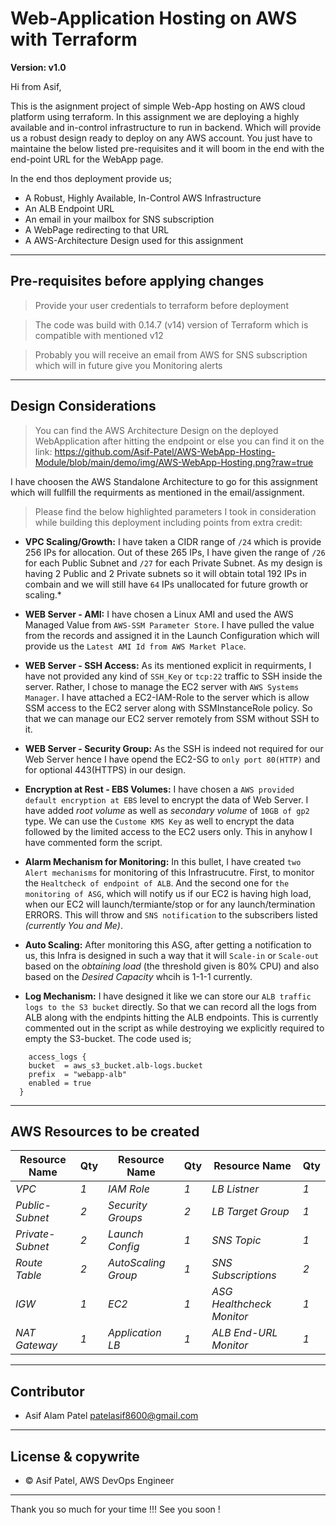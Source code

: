 # Web-Application Hosting on AWS with Terraform

**Version: v1.0**

Hi from Asif,

This is the asignment project of simple Web-App hosting on AWS cloud platform using terraform.
In this assignment we are deploying a highly available and in-control infrastructure to run in backend. Which will provide us a robust design ready to deploy on any AWS account. You just have to maintaine the below listed pre-requisites and it will boom in the end with the end-point URL for the WebApp page.

In the end thos deployment provide us;
* A Robust, Highly Available, In-Control AWS Infrastructure
* An ALB Endpoint URL
* An email in your mailbox for SNS subscription
* A WebPage redirecting to that URL
* A AWS-Architecture Design used for this assignment

---
## Pre-requisites before applying changes

> Provide your user credentials to terraform before deployment

> The code was build with 0.14.7 (v14) version of Terraform which is compatible with mentioned v12

> Probably you will receive an email from AWS for SNS subscription which will in future give you Monitoring alerts

---
## Design Considerations

> You can find the AWS Architecture Design on the deployed WebApplication after hitting the endpoint or else you can find it on the link: https://github.com/Asif-Patel/AWS-WebApp-Hosting-Module/blob/main/demo/img/AWS-WebApp-Hosting.png?raw=true

I have choosen the AWS Standalone Architecture to go for this assignment which will fullfill the requirments as mentioned in the email/assignment.

> Please find the below highlighted parameters I took in consideration while building this deployment including points from extra credit:

* **VPC Scaling/Growth:** I have taken a CIDR range of `/24` which is provide 256 IPs for allocation. Out of these 265 IPs, I have given the range of `/26` for each Public Subnet and `/27` for each Private Subnet. As my design is having 2 Public and 2 Private subnets so it will obtain total 192 IPs in combain and we will still have `64` IPs unallocated for future growth or scaling.*

* **WEB Server - AMI:** I have chosen a Linux AMI and used the AWS Managed Value from `AWS-SSM Parameter Store`. I have pulled the value from the records and assigned it in the Launch Configuration which will provide us the `Latest AMI Id from AWS Market Place`.

* **WEB Server - SSH Access:** As its mentioned explicit in requirments, I have not provided any kind of `SSH_Key` or `tcp:22` traffic to SSH inside the server. Rather, I chose to manage the EC2 server with `AWS Systems Manager`. I have attached a EC2-IAM-Role to the server which is allow SSM access to the EC2 server along with SSMInstanceRole policy. So that we can manage our EC2 server remotely from SSM without SSH to it.

* **WEB Server - Security Group:** As the SSH is indeed not required for our Web Server hence I have opend the EC2-SG to `only port 80(HTTP)` and for optional 443(HTTPS) in our design.

* **Encryption at Rest - EBS Volumes:** I have chosen a `AWS provided default encryption at EBS` level to encrypt the data of Web Server. I have added *root volume* as well as *secondary volume* of `10GB of gp2` type. We can use the `Custome KMS Key` as well to encrypt the data followed by the limited access to the EC2 users only. This in anyhow I have commented form the script.

* **Alarm Mechanism for Monitoring:** In this bullet, I have created `two Alert mechanisms` for monitoring of this Infrastrucutre. First, to monitor the `Healtcheck of endpoint of ALB`. And the second one for `the monitoring of ASG`, which will notify us if our EC2 is having high load, when our EC2 will launch/termiante/stop or for any launch/termination ERRORS. This will throw and `SNS notification` to the subscribers listed *(currently You and Me)*. 

* **Auto Scaling:** After monitoring this ASG, after getting a notification to us, this Infra is designed in such a way that it will `Scale-in` or `Scale-out` based on the *obtaining load* (the threshold given is 80% CPU) and also based on the *Desired Capacity* whcih is 1-1-1 currently.

* **Log Mechanism:** I have designed it like we can store our `ALB traffic logs to the S3 bucket` directly. So that we can record all the logs from ALB along with the endpints hitting the ALB endpoints. This is currently commented out in the script as while destroying we explicitly required to empty the S3-bucket. The code used is;

```
    access_logs {
    bucket  = aws_s3_bucket.alb-logs.bucket
    prefix  = "webapp-alb"
    enabled = true
  }
```


---
## AWS Resources to be created

Resource Name | Qty | Resource Name | Qty | Resource Name | Qty
--- | --- | --- | --- | --- | ---
*VPC* | *1* | *IAM Role* | *1* | *LB Listner* | *1*
*Public-Subnet* | *2* | *Security Groups* | *2* | *LB Target Group* | *1*
*Private-Subnet* | *2* | *Launch Config* | *1* | *SNS Topic* | *1*
*Route Table* | *2* | *AutoScaling Group* | *1* | *SNS Subscriptions* | *2*
*IGW* | *1* | *EC2* | *1* | *ASG Healthcheck Monitor* | *1*
*NAT Gateway* | *1* | *Application LB* | *1* | *ALB End-URL Monitor* | *1*

---
## Contributor

- Asif Alam Patel <patelasif8600@gmail.com>

---
## License & copywrite

- © Asif Patel, AWS DevOps Engineer
---

Thank you so much for your time !!!
See you soon !
